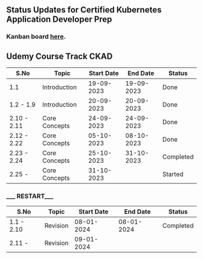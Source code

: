 ## Status Updates for Certified Kubernetes Application Developer Prep

### Kanban board [here](https://projects.zenkit.com/c/JKWEZ7WHYR/devskillbuilders?v=VTqsHRUvzK).

## Udemy Course Track CKAD
  |S.No|Topic|Start Date| End Date|Status|
  |---|---|---|---|---|
  | 1.1 | Introduction | 19-09-2023 | 19-09-2023 | Done|
  | 1.2 - 1.9  | Introduction | 20-09-2023 | 20-09-2023 | Done
  | 2.10 - 2.11  | Core Concepts | 24-09-2023 | 24-09-2023 | Done
  | 2.12 - 2.22 | Core Concepts | 05-10-2023 | 08-10-2023 | Done
  | 2.23 - 2.24 | Core Concepts | 25-10-2023 | 31-10-2023 | Completed
  | 2.25 - | Core Concepts | 31-10-2023 | | Started


### ___ RESTART___

  |S.No|Topic|Start Date| End Date|Status|
  |---|---|---|---|---|
  | 1.1 - 2.10 | Revision | 08-01-2024 | 08-01-2024  | Completed |
  | 2.11 -  | Revision | 09-01-2024 |  |  |


